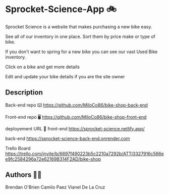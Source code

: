 # Sprocket-Science-App 🚲

Sprocket Science is a website that makes purchasing a new bike easy. 

See all of our inventory in one place. Sort them by price make or type of bike. 

If you don't want to spring for a new bike you can see our vast Used Bike inventory. 

Click on a bike and get more details

Edit and update your bike details if you are the site owner

## Description
Back-end repo ⌨️
https://github.com/MiloCo86/bike-shop-back-end

Front-end repo 🖥️
https://github.com/MiloCo86/bike-shop-front-end

deployement URL 📡
front-end
https://sprocket-science.netlify.app/

back-end
https://sprocket-science-back-end.onrender.com

Trello Board
https://trello.com/invite/b/6697f490223b5c2210a7292b/ATTI3327916c566ee9fc2584296a72e62169B314F2AD/bike-shop 


## Authors 🧑‍💻
Brendan O'Brien
Camilo Paez
Vianel De La Cruz